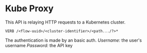 # Kube Proxy

This API is relaying HTTP requests to a Kubernetes cluster.

```
VERB /<flow-uuid>/<cluster-identifier>/<path.../?>*
```

The authentication is made by an basic auth.
*Username:* the user's username
*Password:* the API key

